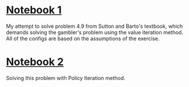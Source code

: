 # [Notebook 1](https://github.com/alirezaghl/RL/blob/main/Dynamic-Programming/Gambler.ipynb)
My attempt to solve problem 4.9 from Sutton and Barto's textbook, which demands solving the gambler's problem 
using the value iteration method. All of the configs are based on the assumptions of the exercise.

# [Notebook 2](https://github.com/alirezaghl/RL/blob/main/Dynamic-Programming/Policy%20Iteration/Gambler_PI.ipynb)
Solving this problem with Policy Iteration method.
